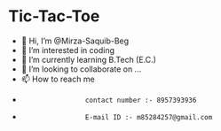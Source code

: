 # Tic-Tac-Toe


- 👋 Hi, I’m @Mirza-Saquib-Beg
- 👀 I’m interested in coding
- 🌱 I’m currently learning B.Tech (E.C.)
- 💞️ I’m looking to collaborate on ...
- 📫 How to reach me 
-                     contact number :- 8957393936
-                     E-mail ID :- m85284257@gmail.com

<!---
Mirza-Saquib-Beg/Mirza-Saquib-Beg is a ✨ special ✨ repository because its `README.md` (this file) appears on your GitHub profile.
You can click the Preview link to take a look at your changes.
--->
